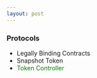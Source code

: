 ```yaml
---
layout: post
---
```


### Protocols

* Legally Binding Contracts
* Snapshot Token
* <span style="color: green">Token Controller</span>

